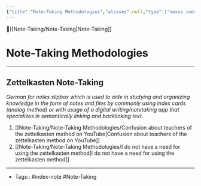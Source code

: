 ```yaml
---
{"title":"Note-Taking Methodologies","aliases":null,"type":["nexus index note"],"dg-publish":true,"dg-pinned":true,"publish":true,"tags":["index-note","Note-Taking"],"permalink":"/note-taking/note-taking-methodologies/note-taking-methodologies/","pinned":true,"dgPassFrontmatter":true,"created":"2023-09-08T19:32:34.669-07:00","updated":"2023-09-11T21:49:06.507-07:00"}
---
```



🔺[[Note-Taking/Note-Taking\|Note-Taking]]

# Note-Taking Methodologies
---


## Zettelkasten Note-Taking 

*German for notes slipbox which is used to aide in studying and organizing knowledge in the form of notes and files by commonly using index cards (analog method) or with usage of a digital writing/notetaking app that specializes in semantically linking and backlinking  text.*
1. [[Note-Taking/Note-Taking Methodologies/Confusion about teachers of the zettelkasten method on YouTube\|Confusion about teachers of the zettelkasten method on YouTube]]
2. [[Note-Taking/Note-Taking Methodologies/I do not have a need for using the zettelkasten method\|I do not have a need for using the zettelkasten method]]









---
- Tags:: #index-note #Note-Taking 








